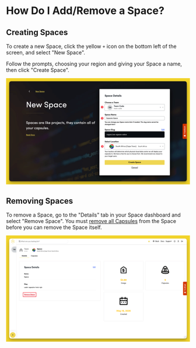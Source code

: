 # How Do I Add/Remove a Space?

## Creating Spaces

To create a new Space, click the yellow `+` icon on the bottom left of the screen, and select "New Space".

Follow the prompts, choosing your region and giving your Space a name, then click "Create Space".

![space name](../.gitbook/assets/platform/spaces/space-name.png)

## Removing Spaces

To remove a Space, go to the "Details" tab in your Space dashboard and select "Remove Space". You must [remove all Capsules](../capsules/how-do-i-add-remove-stop-capsules.md) from the Space before you can remove the Space itself.

![Remove a Space](../.gitbook/assets/platform/spaces/remove-space.png)
